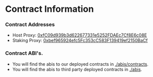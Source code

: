 # Contract Information

### Contract Addresses

- Host Proxy: [0xfC09d939b3d622677331e5252FDAEc7Cf8E6c08E]("https://mumbai.polygonscan.com/address/0xfC09d939b3d622677331e5252FDAEc7Cf8E6c08E)
- Staking Proxy: [0xbef965924efc5Fc353cC583F139419ef2150BaCf]("0xbef965924efc5Fc353cC583F139419ef2150BaCf")

### Contract ABI's.

- You will find the abis to our deployed contracts in [./abis/contracts](../abis/contracts/).
- You will find the abis to third party deployed contracts in [./abis](../abis).
